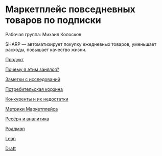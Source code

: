 # Маркетплейс повседневных товаров по подписки

Рабочая группа: Михаил Колосков

SHARP — автоматизирует покупку ежедневных товаров, уменьшает расходы, повышает качество жизни.

[Продукт](🌘%20Концепции%20финансовых%20сервсисов/Маркетплейс%20повседневных%20товаров%20по%20подписки%201833a67172a948949347f1b328ffef3f/Продукт.md)

[Почему я этим занялся?](🌘%20Концепции%20финансовых%20сервсисов/Маркетплейс%20повседневных%20товаров%20по%20подписки%201833a67172a948949347f1b328ffef3f%201/Почему%20я%20этим%20занялся.md)

[Заметки с исследований](Заметки%20с%20исследований.md)

[Потребительская корзина](Потребительская%20корзина.md)

[Конкуренты и их недостатки](Конкуренты%20и%20их%20недостатки.md)

[Метрики Маркетплейса](Метрики%20Маркетплейса.md)

[Ресёрч и аналитика](🌘%20Концепции%20финансовых%20сервсисов/Маркетплейс%20повседневных%20товаров%20по%20подписки%201833a67172a948949347f1b328ffef3f%201/Ресёрч%20и%20аналитика.md)

[Роадмэп](Роадмэп.md)

[Lean](Lean.md)

[Draft](🌘%20Концепции%20финансовых%20сервсисов/Маркетплейс%20повседневных%20товаров%20по%20подписки%201833a67172a948949347f1b328ffef3f/Draft.md)